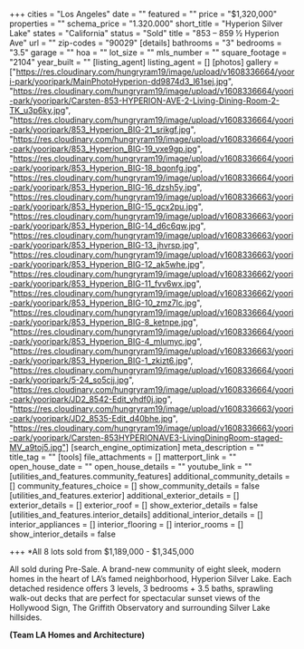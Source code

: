 +++
cities = "Los Angeles"
date = ""
featured = ""
price = "$1,320,000"
properties = ""
schema_price = "1.320.000"
short_title = "Hyperion Silver Lake"
states = "California"
status = "Sold"
title = "853 – 859 ½ Hyperion Ave"
url = ""
zip-codes = "90029"
[details]
bathrooms = "3"
bedrooms = "3.5"
garage = ""
hoa = ""
lot_size = ""
mls_number = ""
square_footage = "2104"
year_built = ""
[listing_agent]
listing_agent = []
[photos]
gallery = ["https://res.cloudinary.com/hungryram19/image/upload/v1608336664/yoori-park/yooripark/MainPhotoHyperion-dd9874d3_l61sej.jpg", "https://res.cloudinary.com/hungryram19/image/upload/v1608336664/yoori-park/yooripark/Carsten-853-HYPERION-AVE-2-Living-Dining-Room-2-TK_u3p6ky.jpg", "https://res.cloudinary.com/hungryram19/image/upload/v1608336664/yoori-park/yooripark/853_Hyperion_BIG-21_srikgf.jpg", "https://res.cloudinary.com/hungryram19/image/upload/v1608336664/yoori-park/yooripark/853_Hyperion_BIG-19_vxe9gp.jpg", "https://res.cloudinary.com/hungryram19/image/upload/v1608336664/yoori-park/yooripark/853_Hyperion_BIG-18_bqonfg.jpg", "https://res.cloudinary.com/hungryram19/image/upload/v1608336664/yoori-park/yooripark/853_Hyperion_BIG-16_dzsh5y.jpg", "https://res.cloudinary.com/hungryram19/image/upload/v1608336663/yoori-park/yooripark/853_Hyperion_BIG-15_gcx2pu.jpg", "https://res.cloudinary.com/hungryram19/image/upload/v1608336663/yoori-park/yooripark/853_Hyperion_BIG-14_d6c6qw.jpg", "https://res.cloudinary.com/hungryram19/image/upload/v1608336663/yoori-park/yooripark/853_Hyperion_BIG-13_jhvrsp.jpg", "https://res.cloudinary.com/hungryram19/image/upload/v1608336663/yoori-park/yooripark/853_Hyperion_BIG-12_ak5whe.jpg", "https://res.cloudinary.com/hungryram19/image/upload/v1608336662/yoori-park/yooripark/853_Hyperion_BIG-11_fvv6wx.jpg", "https://res.cloudinary.com/hungryram19/image/upload/v1608336662/yoori-park/yooripark/853_Hyperion_BIG-10_zmz7lc.jpg", "https://res.cloudinary.com/hungryram19/image/upload/v1608336664/yoori-park/yooripark/853_Hyperion_BIG-8_ketnpe.jpg", "https://res.cloudinary.com/hungryram19/image/upload/v1608336664/yoori-park/yooripark/853_Hyperion_BIG-4_mlumyc.jpg", "https://res.cloudinary.com/hungryram19/image/upload/v1608336663/yoori-park/yooripark/853_Hyperion_BIG-1_zkizt6.jpg", "https://res.cloudinary.com/hungryram19/image/upload/v1608336664/yoori-park/yooripark/5-24_so5cjj.jpg", "https://res.cloudinary.com/hungryram19/image/upload/v1608336664/yoori-park/yooripark/JD2_8542-Edit_vhdf0j.jpg", "https://res.cloudinary.com/hungryram19/image/upload/v1608336663/yoori-park/yooripark/JD2_8535-Edit_d40bhe.jpg", "https://res.cloudinary.com/hungryram19/image/upload/v1608336663/yoori-park/yooripark/Carsten-853HYPERIONAVE3-LivingDiningRoom-staged-MV_a9toj5.jpg"]
[search_engine_optimization]
meta_description = ""
title_tag = ""
[tools]
file_attachments = []
matterport_link = ""
open_house_date = ""
open_house_details = ""
youtube_link = ""
[utilities_and_features.community_features]
additional_community_details = []
community_features_choice = []
show_community_details = false
[utilities_and_features.exterior]
additional_exterior_details = []
exterior_details = []
exterior_roof = []
show_exterior_details = false
[utilities_and_features.interior_details]
additional_interior_details = []
interior_appliances = []
interior_flooring = []
interior_rooms = []
show_interior_details = false

+++
\*All 8 lots sold from $1,189,000 - $1,345,000

All sold during Pre-Sale. A brand-new community of eight sleek, modern homes in the heart of LA’s famed neighborhood, Hyperion Silver Lake. Each detached residence offers 3 levels, 3 bedrooms + 3.5 baths, sprawling walk-out decks that are perfect for spectacular sunset views of the Hollywood Sign, The Griffith Observatory and surrounding Silver Lake hillsides.

**(Team LA Homes and Architecture)**